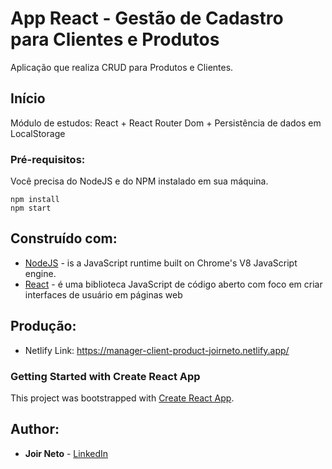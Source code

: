 # App React - Gestão de Cadastro para Clientes e Produtos

Aplicação que realiza CRUD para Produtos e Clientes.

## Início

Módulo de estudos: React + React Router Dom + Persistência de dados em LocalStorage

### Pré-requisitos:

Você precisa do NodeJS e do NPM instalado em sua máquina.

```
npm install
npm start
```

## Construído com:

* [NodeJS](https://nodejs.org/en/) - is a JavaScript runtime built on Chrome's V8 JavaScript engine.
* [React](https://pt-br.reactjs.org/) - é uma biblioteca JavaScript de código aberto com foco em criar interfaces de usuário em páginas web

## Produção:
* Netlify
Link: https://manager-client-product-joirneto.netlify.app/


### Getting Started with Create React App
This project was bootstrapped with [Create React App](https://github.com/facebook/create-react-app).

## Author:

* **Joir Neto** - [LinkedIn](https://www.linkedin.com/in/joir-neto/)
 

 
